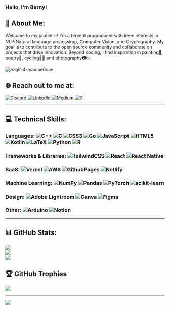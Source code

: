 ### Hello, I'm Berny!
## 💫 About Me:
 Welcome to my profile ✨! 
I'm a fervent programmer with keen interests in NLP(Natural language processing), Computer Vision, and Cryptography. My goal is to contribute to the open source community and collaborate on projects that drive innovation. Beyond coding, I find inspiration in painting🎨, poetry🧾, cycling🚴‍♂️ and photography📷✨.


![ezgif-4-acbcae6cae](https://github.com/BernyAngel/BernyAngel/assets/114488781/30cc0e58-8481-4706-a9fe-537f73fa14d2)


## 🌐 Reach out to me at:
[![Discord](https://img.shields.io/badge/Discord-%237289DA.svg?logo=discord&logoColor=white)](https://discord.gg/sakuro1796) [![LinkedIn](https://img.shields.io/badge/LinkedIn-%230077B5.svg?logo=linkedin&logoColor=white)](https://linkedin.com/in/bernyangel) [![Medium](https://img.shields.io/badge/Medium-12100E?logo=medium&logoColor=white)](https://medium.com/@@bernyangel3108) [![X](https://img.shields.io/badge/X-black.svg?logo=X&logoColor=white)](https://x.com/@yeeterle) 

---
## 💻 Technical Skills:
### Languages: ![C++](https://img.shields.io/badge/c++-%2300599C.svg?style=for-the-badge&logo=c%2B%2B&logoColor=white) ![C](https://img.shields.io/badge/c-%2300599C.svg?style=for-the-badge&logo=c&logoColor=white) ![CSS3](https://img.shields.io/badge/css3-%231572B6.svg?style=for-the-badge&logo=css3&logoColor=white) ![Go](https://img.shields.io/badge/go-%2300ADD8.svg?style=for-the-badge&logo=go&logoColor=white) ![JavaScript](https://img.shields.io/badge/javascript-%23323330.svg?style=for-the-badge&logo=javascript&logoColor=%23F7DF1E) ![HTML5](https://img.shields.io/badge/html5-%23E34F26.svg?style=for-the-badge&logo=html5&logoColor=white) ![Kotlin](https://img.shields.io/badge/kotlin-%237F52FF.svg?style=for-the-badge&logo=kotlin&logoColor=white) ![LaTeX](https://img.shields.io/badge/latex-%23008080.svg?style=for-the-badge&logo=latex&logoColor=white) ![Python](https://img.shields.io/badge/python-3670A0?style=for-the-badge&logo=python&logoColor=ffdd54) ![R](https://img.shields.io/badge/r-%23276DC3.svg?style=for-the-badge&logo=r&logoColor=white)

### Frameworks & Libraries: ![TailwindCSS](https://img.shields.io/badge/tailwindcss-%2338B2AC.svg?style=for-the-badge&logo=tailwind-css&logoColor=white) ![React](https://img.shields.io/badge/react-%2320232a.svg?style=for-the-badge&logo=react&logoColor=%2361DAFB) ![React Native](https://img.shields.io/badge/react_native-%2320232a.svg?style=for-the-badge&logo=react&logoColor=%2361DAFB) 

### SaaS: ![Vercel](https://img.shields.io/badge/vercel-%23000000.svg?style=for-the-badge&logo=vercel&logoColor=white) ![AWS](https://img.shields.io/badge/AWS-%23FF9900.svg?style=for-the-badge&logo=amazon-aws&logoColor=white) ![GithubPages](https://img.shields.io/badge/github%20pages-121013?style=for-the-badge&logo=github&logoColor=white) ![Netlify](https://img.shields.io/badge/netlify-%23000000.svg?style=for-the-badge&logo=netlify&logoColor=#00C7B7) 

### Machine Learning: ![NumPy](https://img.shields.io/badge/numpy-%23013243.svg?style=for-the-badge&logo=numpy&logoColor=white) ![Pandas](https://img.shields.io/badge/pandas-%23150458.svg?style=for-the-badge&logo=pandas&logoColor=white) ![PyTorch](https://img.shields.io/badge/PyTorch-%23EE4C2C.svg?style=for-the-badge&logo=PyTorch&logoColor=white) ![scikit-learn](https://img.shields.io/badge/scikit--learn-%23F7931E.svg?style=for-the-badge&logo=scikit-learn&logoColor=white) 

### Design: ![Adobe Lightroom](https://img.shields.io/badge/Adobe%20Lightroom-31A8FF.svg?style=for-the-badge&logo=Adobe%20Lightroom&logoColor=white) ![Canva](https://img.shields.io/badge/Canva-%2300C4CC.svg?style=for-the-badge&logo=Canva&logoColor=white) ![Figma](https://img.shields.io/badge/figma-%23F24E1E.svg?style=for-the-badge&logo=figma&logoColor=white) 

### Other: ![Arduino](https://img.shields.io/badge/-Arduino-00979D?style=for-the-badge&logo=Arduino&logoColor=white) ![Notion](https://img.shields.io/badge/Notion-%23000000.svg?style=for-the-badge&logo=notion&logoColor=white)

---
## 📊 GitHub Stats:
![](https://github-readme-stats.vercel.app/api?username=BernyAngel&theme=ambient_gradient&hide_border=false&include_all_commits=true&count_private=true)<br/>
![](https://github-readme-streak-stats.herokuapp.com/?user=BernyAngel&theme=ambient_gradient&hide_border=false)<br/>
![](https://github-readme-stats.vercel.app/api/top-langs/?username=BernyAngel&theme=ambient_gradient&hide_border=false&include_all_commits=true&count_private=true&layout=compact)

## 🏆 GitHub Trophies
![](https://github-profile-trophy.vercel.app/?username=BernyAngel&theme=radical&no-frame=false&no-bg=true&margin-w=4)

---
[![](https://visitcount.itsvg.in/api?id=BernyAngel&label=Profile%20Views&color=6&icon=0&pretty=true)](https://visitcount.itsvg.in)
